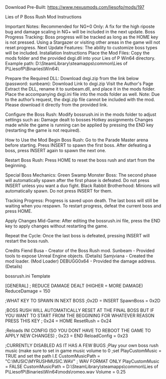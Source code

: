 Download Pre-Built: https://www.nexusmods.com/liesofp/mods/197

Lies of P Boss Rush Mod Instructions

Important Notes:
Recommended for NG+0 Only: A fix for the high riposte bug and damage scaling in NG+ will be included in the next update.
Boss Progress Tracking: Boss progress will be tracked as long as the HOME key is not pressed. Using a Stargazer or visiting other areas in the game will not reset progress.
Next Update Features: The ability to customize boss types will be included.
Installation Instructions
Place the Mod Files:
Copy the mods folder and the provided dxgi.dll into your Lies of P Win64 directory.
Example path: D:\SteamLibrary\steamapps\common\Lies of P\LiesofP\Binaries\Win64\

Prepare the Required DLL:
Download dxgi.zip from the link below (password: sunbeam):
Download Link to dxgi.zip
Visit the Author's Page
Extract the DLL, rename it to sunbeam.dll, and place it in the mods folder.
Place the accompanying dxgi.ini file into the mods folder as well.
Note: Due to the author’s request, the dxgi.zip file cannot be included with the mod. Please download it directly from the provided link.

Configure the Boss Rush:
Modify bossrush.ini in the mods folder to adjust settings such as:
Damage dealt to bosses
Hotkey assignments
Changes made while the game is running can be applied by pressing the END key (restarting the game is not required).

How to Use the Mod
Begin Boss Rush:
Go to the Parade Master arena before starting.
Press INSERT to spawn the first boss.
After defeating a boss, press INSERT again to spawn the next one.

Restart Boss Rush:
Press HOME to reset the boss rush and start from the beginning.

Special Boss Mechanics:
Green Swamp Monster Boss: The second phase will automatically spawn after the first phase is defeated. Do not press INSERT unless you want a duo fight.
Black Rabbit Brotherhood: Minions will automatically spawn. Do not press INSERT for them.

Tracking Progress:
Progress is saved upon death. The last boss will still be waiting when you respawn.
To restart progress, defeat the current boss and press HOME.

Apply Changes Mid-Game:
After editing the bossrush.ini file, press the END key to apply changes without restarting the game.

Repeat the Cycle:
Once the last boss is defeated, pressing INSERT will restart the boss rush.

Credits
Fiend Busa - Creator of the Boss Rush mod.
Sunbeam - Provided tools to expose Unreal Engine objects. (Details)
Samjviana - Created the mod loader. (Mod Loader)
DEBUGG0x64 - Provided the damage address. (Details)



bossrush.ini Template

[GENERAL]
; REDUCE DAMAGE DEALT (HIGHER = MORE DAMAGE)
ReduceDamage = 150

;WHAT KEY TO SPAWN IN NEXT BOSS
;0x2D = INSERT
SpawnBoss = 0x2D

;BOSS RUSH WILL AUTOMATICALLY RESET AT THE FINAL BOSS BUT IF YOU WANT TO START FROM THE BEGGINING FOR WHATEVER REASON
PRESS THIS KEY
; 0x24 = HOME
ResetRush = 0x24

;Reloads INI CONFIG (SO YOU DONT HAVE TO REBOOT THE GAME TO APPLY NEW CHANGES)
; 0x23 = END
ReloadConfig = 0x23

;CURRENTLY DISABLED AS IT HAS A FEW BUGS
;Play your own boss rush music (make sure to set in game music volume to 0
;set PlayCustomMusic = TRUE and set the path I.E CustomMusicPath = "C:\MUSIC\MYRUSHMUSIC.WAV"
; WAV FORMAT ONLY
PlayCustomMusic = FALSE
CustomMusicPath = D:\SteamLibrary\steamapps\common\Lies of P\LiesofP\Binaries\Win64\mods\romeo.wav
Volume = 0.25
